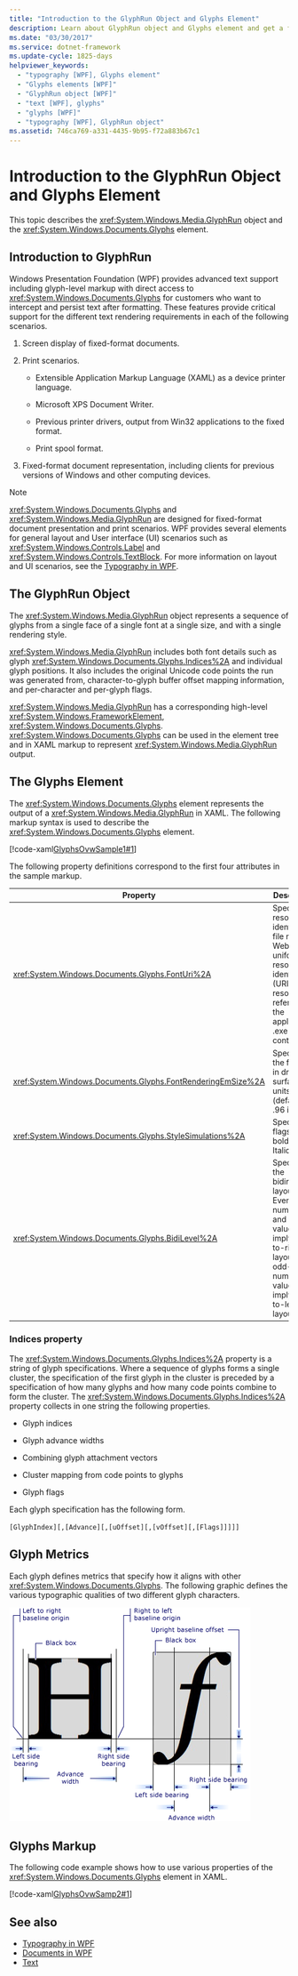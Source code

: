 ```yaml
---
title: "Introduction to the GlyphRun Object and Glyphs Element"
description: Learn about GlyphRun object and Glyphs element and get a full introduction to these Windows Presentation Foundation (WPF) features.
ms.date: "03/30/2017"
ms.service: dotnet-framework
ms.update-cycle: 1825-days
helpviewer_keywords:
  - "typography [WPF], Glyphs element"
  - "Glyphs elements [WPF]"
  - "GlyphRun object [WPF]"
  - "text [WPF], glyphs"
  - "glyphs [WPF]"
  - "typography [WPF], GlyphRun object"
ms.assetid: 746ca769-a331-4435-9b95-f72a883b67c1
---
```

# Introduction to the GlyphRun Object and Glyphs Element

This topic describes the <xref:System.Windows.Media.GlyphRun> object and the <xref:System.Windows.Documents.Glyphs> element.

<a name="text_glyphrunovw_intro"></a>

## Introduction to GlyphRun

Windows Presentation Foundation (WPF) provides advanced text support including glyph-level markup with direct access to <xref:System.Windows.Documents.Glyphs> for customers who want to intercept and persist text after formatting. These features provide critical support for the different text rendering requirements in each of the following scenarios.

1. Screen display of fixed-format documents.

2. Print scenarios.

    - Extensible Application Markup Language (XAML) as a device printer language.

    - Microsoft XPS Document Writer.

    - Previous printer drivers, output from Win32 applications to the fixed format.

    - Print spool format.

3. Fixed-format document representation, including clients for previous versions of Windows and other computing devices.

> [!NOTE]
> <xref:System.Windows.Documents.Glyphs> and <xref:System.Windows.Media.GlyphRun> are designed for fixed-format document presentation and print scenarios. WPF provides several elements for general layout and User interface (UI) scenarios such as <xref:System.Windows.Controls.Label> and <xref:System.Windows.Controls.TextBlock>. For more information on layout and UI scenarios, see the [Typography in WPF](typography-in-wpf.md).

<a name="text_glyphrunovw_glyphrunobject"></a>

## The GlyphRun Object

The <xref:System.Windows.Media.GlyphRun> object represents a sequence of glyphs from a single face of a single font at a single size, and with a single rendering style.

<xref:System.Windows.Media.GlyphRun> includes both font details such as glyph <xref:System.Windows.Documents.Glyphs.Indices%2A> and individual glyph positions. It also includes the original Unicode code points the run was generated from, character-to-glyph buffer offset mapping information, and per-character and per-glyph flags.

<xref:System.Windows.Media.GlyphRun> has a corresponding high-level <xref:System.Windows.FrameworkElement>, <xref:System.Windows.Documents.Glyphs>. <xref:System.Windows.Documents.Glyphs> can be used in the element tree and in XAML markup to represent <xref:System.Windows.Media.GlyphRun> output.

<a name="text_glyphrunovw_glyphselement"></a>

## The Glyphs Element

The <xref:System.Windows.Documents.Glyphs> element represents the output of a <xref:System.Windows.Media.GlyphRun> in XAML. The following markup syntax is used to describe the <xref:System.Windows.Documents.Glyphs> element.

[!code-xaml[GlyphsOvwSample1#1](~/samples/snippets/csharp/VS_Snippets_Wpf/GlyphsOvwSample1/CS/default.xaml#1)]

The following property definitions correspond to the first four attributes in the sample markup.

|Property|Description|
|--------------|-----------------|
|<xref:System.Windows.Documents.Glyphs.FontUri%2A>|Specifies a resource identifier: file name, Web uniform resource identifier (URI), or resource reference in the application .exe or container.|
|<xref:System.Windows.Documents.Glyphs.FontRenderingEmSize%2A>|Specifies the font size in drawing surface units (default is .96 inches).|
|<xref:System.Windows.Documents.Glyphs.StyleSimulations%2A>|Specifies flags for bold and Italic styles.|
|<xref:System.Windows.Documents.Glyphs.BidiLevel%2A>|Specifies the bidirectional layout level. Even-numbered and zero values imply left-to-right layout; odd-numbered values imply right-to-left layout.|

<a name="text_glyphrunovw_indicesproperty"></a>

### Indices property

The <xref:System.Windows.Documents.Glyphs.Indices%2A> property is a string of glyph specifications. Where a sequence of glyphs forms a single cluster, the specification of the first glyph in the cluster is preceded by a specification of how many glyphs and how many code points combine to form the cluster. The <xref:System.Windows.Documents.Glyphs.Indices%2A> property collects in one string the following properties.

- Glyph indices

- Glyph advance widths

- Combining glyph attachment vectors

- Cluster mapping from code points to glyphs

- Glyph flags

Each glyph specification has the following form.

`[GlyphIndex][,[Advance][,[uOffset][,[vOffset][,[Flags]]]]]`

<a name="text_glyphrunovw_glyphmetrics"></a>

## Glyph Metrics

Each glyph defines metrics that specify how it aligns with other <xref:System.Windows.Documents.Glyphs>. The following graphic defines the various typographic qualities of two different glyph characters.

![Diagraph of glyph measurements](./media/glyph-example.png "glyph_example")

<a name="text_glyphrunovw_glyphsmarkup"></a>

## Glyphs Markup

The following code example shows how to use various properties of the <xref:System.Windows.Documents.Glyphs> element in XAML.

[!code-xaml[GlyphsOvwSamp2#1](~/samples/snippets/csharp/VS_Snippets_Wpf/GlyphsOvwSamp2/CS/default.xaml#1)]

## See also

- [Typography in WPF](typography-in-wpf.md)
- [Documents in WPF](documents-in-wpf.md)
- [Text](optimizing-performance-text.md)
